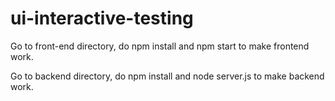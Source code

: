 # ui-interactive-testing

Go to front-end directory, do npm install and npm start to make frontend work.

Go to backend directory, do npm install and node server.js to make backend work.
